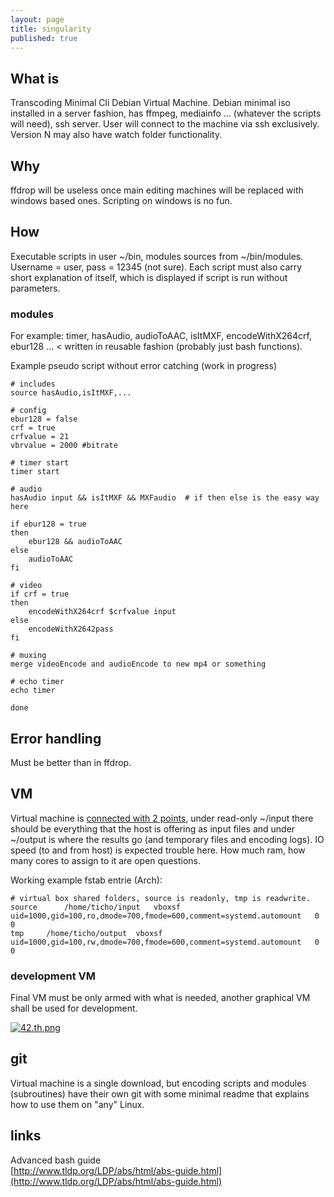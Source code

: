 ```yaml
---
layout: page
title: singularity
published: true
---
```




## What is

Transcoding Minimal Cli Debian Virtual Machine. Debian minimal iso installed in a server fashion, has ffmpeg, mediainfo ... (whatever the scripts will need), ssh server. User will connect to the machine via ssh exclusively. Version N may also have watch folder functionality.

## Why

ffdrop will be useless once main editing machines will be replaced with windows based ones. Scripting on windows is no fun.

## How

Executable scripts in user ~/bin, modules sources from ~/bin/modules. Username = user, pass = 12345 (not sure). Each script must also carry short explanation of itself, which is displayed if script is run without parameters.

### modules

For example: timer, hasAudio, audioToAAC, isItMXF, encodeWithX264crf, ebur128 ... < written in reusable fashion (probably just bash functions).

Example pseudo script without error catching (work in progress)

    # includes
    source hasAudio,isItMXF,...

    # config
    ebur128 = false
    crf = true
    crfvalue = 21
    vbrvalue = 2000 #bitrate

    # timer start
    timer start

    # audio
    hasAudio input && isItMXF && MXFaudio  # if then else is the easy way here

    if ebur128 = true 
    then
        ebur128 && audioToAAC
    else
    	audioToAAC
    fi

    # video
    if crf = true
    then
    	encodeWithX264crf $crfvalue input
    else
    	encodeWithX2642pass
    fi

    # muxing
    merge videoEncode and audioEncode to new mp4 or something

    # echo timer
    echo timer

    done


## Error handling

Must be better than in ffdrop.

## VM

Virtual machine is [connected with 2 points](https://forums.virtualbox.org/viewtopic.php?t=15868), under read-only ~/input there should be everything that the host is offering as input files and under ~/output is where the results go (and temporary files and encoding logs). IO speed (to and from host) is expected trouble here. How much ram, how many cores to assign to it are open questions.

Working example fstab entrie (Arch):

    # virtual box shared folders, source is readonly, tmp is readwrite.
    source		/home/ticho/input	vboxsf	uid=1000,gid=100,ro,dmode=700,fmode=600,comment=systemd.automount	0 0
    tmp		/home/ticho/output	vboxsf	uid=1000,gid=100,rw,dmode=700,fmode=600,comment=systemd.automount	0 0

### development VM

Final VM must be only armed with what is needed, another graphical VM shall be used for development.

[![42.th.png](https://cdn.scrot.moe/images/2016/04/08/42.th.png)](https://cdn.scrot.moe/images/2016/04/08/42.png)

## git

Virtual machine is a single download, but encoding scripts and modules (subroutines) have their own git with some minimal readme that explains how to use them on "any" Linux.

## links

Advanced bash guide  
[http://www.tldp.org/LDP/abs/html/abs-guide.html](http://www.tldp.org/LDP/abs/html/abs-guide.html)
